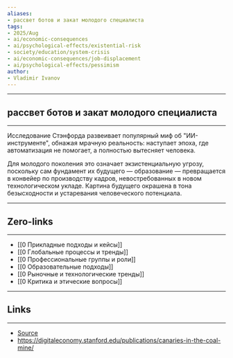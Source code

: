 ```yaml
---
aliases: 
- рассвет ботов и закат молодого специалиста
tags:
- 2025/Aug
- ai/economic-consequences
- ai/psychological-effects/existential-risk
- society/education/system-crisis
- ai/economic-consequences/job-displacement
- ai/psychological-effects/pessimism
author:
- Vladimir Ivanov
---
```

-----
##  рассвет ботов и закат молодого специалиста
-----
Исследование Стэнфорда развеивает популярный миф об "ИИ-инструменте", обнажая мрачную реальность: наступает эпоха, где автоматизация не помогает, а полностью вытесняет человека. 

Для молодого поколения это означает экзистенциальную угрозу, поскольку сам фундамент их будущего — образование — превращается в конвейер по производству кадров, невостребованных в новом технологическом укладе. Картина будущего окрашена в тона безысходности и устаревания человеческого потенциала.

---
## Zero-links
---
- [[0 Прикладные подходы и кейсы]]
- [[0 Глобальные процессы и тренды]]
- [[0 Профессиональные группы и роли]]
- [[0 Образовательные подходы]]
- [[0 Рыночные и технологические тренды]]
- [[0 Критика и этические вопросы]]

---
## Links
---
- [Source](https://t.me/turboproject/2021)
- https://digitaleconomy.stanford.edu/publications/canaries-in-the-coal-mine/